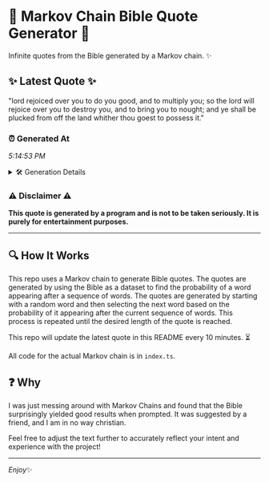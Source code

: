 # 📖 Markov Chain Bible Quote Generator 📖

Infinite quotes from the Bible generated by a Markov chain. ✨

## ✨ Latest Quote ✨
"lord rejoiced over you to do you good, and to multiply you; so the lord will rejoice over you to destroy you, and to bring you to nought; and ye shall be plucked from off the land whither thou goest to possess it."

### ⏰ Generated At
*5:14:53 PM*

<details>
    <summary>🛠️ Generation Details</summary>
    <p>
        <strong>🌱 Seed:</strong> lord<br>
        <strong>🔄 Iterations:</strong> 42<br>
        <strong>📜 Context History:</strong><br>[ lord ]: rejoiced<br>[ lord, rejoiced ]: over<br>[ lord, rejoiced, over ]: you<br>[ lord, rejoiced, over, you ]: to<br>[ lord, rejoiced, over, you, to ]: do<br>[ lord, rejoiced, over, you, to, do ]: you<br>[ rejoiced, over, you, to, do, you ]: good,<br>[ over, you, to, do, you, good, ]: and<br>[ you, to, do, you, good,, and ]: to<br>[ to, do, you, good,, and, to ]: multiply<br>[ do, you, good,, and, to, multiply ]: you;<br>[ you, good,, and, to, multiply, you; ]: so<br>[ good,, and, to, multiply, you;, so ]: the<br>[ and, to, multiply, you;, so, the ]: lord<br>[ to, multiply, you;, so, the, lord ]: will<br>[ multiply, you;, so, the, lord, will ]: rejoice<br>[ you;, so, the, lord, will, rejoice ]: over<br>[ so, the, lord, will, rejoice, over ]: you<br>[ the, lord, will, rejoice, over, you ]: to<br>[ lord, will, rejoice, over, you, to ]: destroy<br>[ will, rejoice, over, you, to, destroy ]: you,<br>[ rejoice, over, you, to, destroy, you, ]: and<br>[ over, you, to, destroy, you,, and ]: to<br>[ you, to, destroy, you,, and, to ]: bring<br>[ to, destroy, you,, and, to, bring ]: you<br>[ destroy, you,, and, to, bring, you ]: to<br>[ you,, and, to, bring, you, to ]: nought;<br>[ and, to, bring, you, to, nought; ]: and<br>[ to, bring, you, to, nought;, and ]: ye<br>[ bring, you, to, nought;, and, ye ]: shall<br>[ you, to, nought;, and, ye, shall ]: be<br>[ to, nought;, and, ye, shall, be ]: plucked<br>[ nought;, and, ye, shall, be, plucked ]: from<br>[ and, ye, shall, be, plucked, from ]: off<br>[ ye, shall, be, plucked, from, off ]: the<br>[ shall, be, plucked, from, off, the ]: land<br>[ be, plucked, from, off, the, land ]: whither<br>[ plucked, from, off, the, land, whither ]: thou<br>[ from, off, the, land, whither, thou ]: goest<br>[ off, the, land, whither, thou, goest ]: to<br>[ the, land, whither, thou, goest, to ]: possess<br>[ land, whither, thou, goest, to, possess ]: it.<br>
    </p>
</details>

### ⚠️ Disclaimer ⚠️
**This quote is generated by a program and is not to be taken seriously. It is purely for entertainment purposes.**

---

## 🔍 How It Works

This repo uses a Markov chain to generate Bible quotes. The quotes are generated by using the Bible as a dataset to find the probability of a word appearing after a sequence of words. The quotes are generated by starting with a random word and then selecting the next word based on the probability of it appearing after the current sequence of words. This process is repeated until the desired length of the quote is reached.

This repo will update the latest quote in this README every 10 minutes. ⏳

All code for the actual Markov chain is in `index.ts`.

## ❓ Why

I was just messing around with Markov Chains and found that the Bible surprisingly yielded good results when prompted. 
It was suggested by a friend, and I am in no way christian.

Feel free to adjust the text further to accurately reflect your intent and experience with the project!

---

*Enjoy*✨
